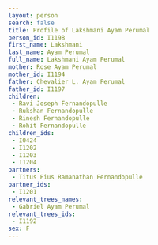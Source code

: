 ```yaml
---
layout: person
search: false
title: Profile of Lakshmani Ayam Perumal
person_id: I1198
first_name: Lakshmani
last_name: Ayam Perumal
full_name: Lakshmani Ayam Perumal
mother: Rose Ayam Perumal
mother_id: I1194
father: Chevalier L. Ayam Perumal
father_id: I1197
children:
 - Ravi Joseph Fernandopulle
 - Rukshan Fernandopulle
 - Rinesh Fernandopulle
 - Rohit Fernandopulle
children_ids:
 - I0424
 - I1202
 - I1203
 - I1204
partners:
 - Titus Pius Ramanathan Fernandopulle
partner_ids:
 - I1201
relevant_trees_names:
 - Gabriel Ayam Perumal
relevant_trees_ids:
 - I1192
sex: F
---
```


